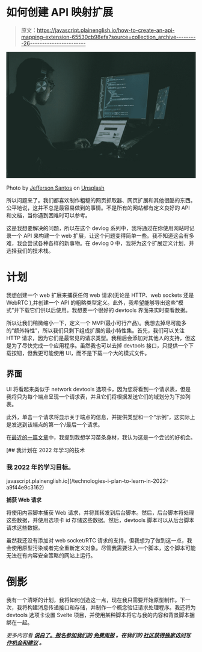 # 如何创建 API 映射扩展

> 原文：<https://javascript.plainenglish.io/how-to-create-an-api-mapping-extension-65530cb98efa?source=collection_archive---------26----------------------->

![](img/d656326a05f141fd76f46db621fb2f5d.png)

Photo by [Jefferson Santos](https://unsplash.com/@jefflssantos?utm_source=medium&utm_medium=referral) on [Unsplash](https://unsplash.com?utm_source=medium&utm_medium=referral)

所以问题来了。我们都喜欢制作粗糙的网页抓取器、网页扩展和其他很酷的东西。公平地说，这并不总是最容易做到的事情。不是所有的网站都有定义良好的 API 和文档，当你遇到困难时可以参考。

这是我想要解决的问题，所以在这个 devlog 系列中，我将通过在你使用网站时记录一个 API 来构建一个 web 扩展，让这个问题变得简单一些。我不知道这会有多难，我会尝试各种各样的新事物。在 devlog 0 中，我将为这个扩展定义计划，并选择我们的技术栈。

# **计划**

我想创建一个 web 扩展来捕获任何 web 请求(无论是 HTTP、web sockets 还是 WebRTC ),并创建一个 API 的粗略类型定义。此外，我希望能够导出这些“模式”并下载它们供以后使用。我想要一个很好的 devtools 界面来实时查看数据。

所以让我们稍微缩小一下，定义一个 MVP(最小可行产品)。我想去掉尽可能多的“额外特性”，所以我们只剩下组成扩展的最小特性集。首先，我们可以关注 HTTP 请求，因为它们是最常见的请求类型。我稍后会添加对其他人的支持，但这是为了尽快完成一个应用程序。虽然我也可以去掉 devtools 接口，只提供一个下载按钮，但我更可能使用 UI，而不是下载一个大的模式文件。

## **界面**

UI 将看起来类似于 network devtools 选项卡，因为您将看到一个请求表，但是我将只为每个端点呈现一个请求表，并且它们将根据发送它们的域划分为下拉列表。

此外，单击一个请求将显示关于端点的信息，并提供类型和一个“示例”，这实际上是发送到该端点的第一个/最后一个请求。

在[最近的一篇文章](/technologies-i-plan-to-learn-in-2022-a9f44e9c3162?source=user_profile---------0-------------------------------)中，我提到我想学习苗条身材，我认为这是一个尝试的好机会。

[](/technologies-i-plan-to-learn-in-2022-a9f44e9c3162) [## 我计划在 2022 年学习的技术

### 我 2022 年的学习目标。

javascript.plainenglish.io](/technologies-i-plan-to-learn-in-2022-a9f44e9c3162) 

**捕获 Web 请求**

将使用内容脚本捕获 Web 请求，并将其转发到后台脚本。然后，后台脚本将处理这些数据，并使用选项卡 id 存储这些数据。然后，devtools 脚本可以从后台脚本请求这些数据。

虽然我还没有添加对 web socket/RTC 请求的支持，但我想为了做到这一点，我会使用原型污染或者完全重新定义对象。尽管我需要注入一个脚本，这个脚本可能无法在有内容安全策略的网站上运行。

# **倒影**

我有一个清晰的计划，我将如何创造这一点，现在我只需要开始原型制作。下一次，我将构建消息传递接口和存储，并制作一个概念验证请求处理程序。我还将为 devtools 选项卡设置 Svelte 项目，并使用某种脚本将它与我的内容和背景脚本捆绑在一起。

*更多内容看* [***说白了。报名参加我们的***](http://plainenglish.io/) **[***免费周报***](http://newsletter.plainenglish.io/) *。在我们的* [***社区获得独家访问写作机会和建议***](https://discord.gg/GtDtUAvyhW) *。***